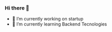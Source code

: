 ### Hi there 👋

- 🔭 I’m currently working on startup
- 🌱 I’m currently learning Backend Tecnologies

